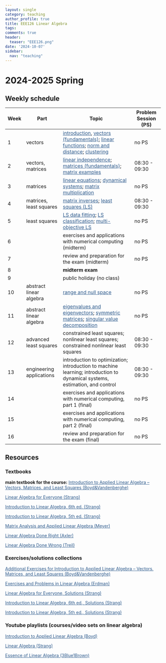 ```yaml
---
layout: single
category: teaching
author_profile: true
title: EEE126 Linear Algebra
tags:
comments: true
header:
  teaser: "EEE126.png"
date: '2024-10-07'
sidebar:
  nav: "teaching"
---
```


# 2024-2025 Spring

## Weekly schedule

| Week | Part | Topic | Problem Session (PS) |
| ------------- | ------------- | ------------- | ------------- |
| 1 | vectors | <a href="https://sirmatel.github.io/teaching/linear_algebra/intro" style="color: #2d5a8c">introduction</a>, <a href="https://sirmatel.github.io/teaching/linear_algebra/vectors-fundamentals" style="color: #2d5a8c">vectors (fundamentals)</a>; <a href="https://sirmatel.github.io/teaching/linear_algebra/linear-functions" style="color: #2d5a8c">linear functions</a>; <a href="https://sirmatel.github.io/teaching/linear_algebra/norm-and-distance" style="color: #2d5a8c">norm and distance</a>; <a href="https://sirmatel.github.io/teaching/linear_algebra/clustering" style="color: #2d5a8c">clustering</a> | no PS |
| 2 | vectors, matrices | <a href="https://sirmatel.github.io/teaching/linear_algebra/linear-independence" style="color: #2d5a8c">linear independence</a>; <a href="https://sirmatel.github.io/teaching/linear_algebra/matrices-fundamentals" style="color: #2d5a8c">matrices (fundamentals)</a>; <a href="https://sirmatel.github.io/teaching/linear_algebra/matrix-examples" style="color: #2d5a8c">matrix examples</a> | 08:30 - 09:30 |
| 3 | matrices | <a href="https://sirmatel.github.io/teaching/linear_algebra/linear-equations" style="color: #2d5a8c">linear equations</a>; <a href="https://sirmatel.github.io/teaching/linear_algebra/dynamical-systems" style="color: #2d5a8c">dynamical systems</a>; <a href="https://sirmatel.github.io/teaching/linear_algebra/matrix-multiplication" style="color: #2d5a8c">matrix multiplication</a> | no PS |
| 4 | matrices, least squares | <a href="https://sirmatel.github.io/teaching/linear_algebra/matrix-inverses" style="color: #2d5a8c">matrix inverses</a>; <a href="https://sirmatel.github.io/teaching/linear_algebra/least-squares" style="color: #2d5a8c">least squares (LS)</a> | 08:30 - 09:30 |
| 5 | least squares | <a href="https://sirmatel.github.io/teaching/linear_algebra/LS-data-fitting" style="color: #2d5a8c">LS data fitting</a>; <a href="https://sirmatel.github.io/teaching/linear_algebra/LS-classification" style="color: #2d5a8c">LS classification</a>; <a href="https://sirmatel.github.io/teaching/linear_algebra/multi-objective-LS" style="color: #2d5a8c">multi-objective LS</a> | no PS |
| 6 |  | exercises and applications with numerical computing (midterm) | no PS |
| 7 |  | review and preparation for the exam (midterm) | no PS |
| 8 |  | **midterm exam** |
| 9 |  | public holiday (no class) |  |
| 10 | abstract linear algebra | <a href="https://sirmatel.github.io/teaching/linear_algebra/range-and-null-space" style="color: #2d5a8c">range and null space</a> | no PS |
| 11 | abstract linear algebra | <a href="https://sirmatel.github.io/teaching/linear_algebra/eigenvalues-and-eigenvectors" style="color: #2d5a8c">eigenvalues and eigenvectors</a>; <a href="https://sirmatel.github.io/teaching/linear_algebra/symmetric-matrices" style="color: #2d5a8c">symmetric matrices</a>; <a href="https://sirmatel.github.io/teaching/linear_algebra/singular-value-decomposition" style="color: #2d5a8c">singular value decomposition</a> | no PS |
| 12 | advanced least squares | constrained least squares; nonlinear least squares; constrained nonlinear least squares | 08:30 - 09:30 |
| 13 | engineering applications | introduction to optimization; introduction to machine learning; introduction to dynamical systems, estimation, and control | 08:30 - 09:30 |
| 14 |  | exercises and applications with numerical computing, part 1 (final) | no PS |
| 15 |  | exercises and applications with numerical computing, part 2 (final) | no PS |
| 16 |  | review and preparation for the exam (final) | no PS |

## Resources

### Textbooks

**main textbook for the course:** <a href="https://web.stanford.edu/~boyd/vmls/vmls.pdf" style="color: #2d5a8c">Introduction to Applied Linear Algebra – Vectors, Matrices, and Least Squares (Boyd&Vandenberghe)</a>

<a href="https://math.mit.edu/~gs/everyone/" style="color: #2d5a8c">Linear Algebra for Everyone (Strang)</a>

<a href="https://math.mit.edu/~gs/linearalgebra/ila6/indexila6.html" style="color: #2d5a8c">Introduction to Linear Algebra, 6th ed. (Strang)</a>

<a href="https://math.mit.edu/~gs/linearalgebra/ila5/indexila5.html" style="color: #2d5a8c">Introduction to Linear Algebra, 5th ed. (Strang)</a>

<a href="https://www.stat.uchicago.edu/~lekheng/courses/309/books/Meyer.pdf" style="color: #2d5a8c">Matrix Analysis and Applied Linear Algebra (Meyer)</a>

<a href="https://linear.axler.net/LADR4e.pdf" style="color: #2d5a8c">Linear Algebra Done Right (Axler)</a>

<a href="https://www.math.brown.edu/streil/papers/LADW/LADW_2017-09-04.pdf" style="color: #2d5a8c">Linear Algebra Done Wrong (Treil)</a>

### Exercises/solutions collections

<a href="https://web.stanford.edu/~boyd/vmls/vmls-additional-exercises.pdf" style="color: #2d5a8c">Additional Exercises for Introduction to Applied Linear Algebra – Vectors, Matrices, and Least Squares (Boyd&Vandenberghe)</a>

<a href="https://web.pdx.edu/~erdman/LINALG/Linalg_pdf.pdf" style="color: #2d5a8c">Exercises and Problems in Linear Algebra (Erdman)</a>

<a href="https://math.mit.edu/~gs/everyone/lafesols.pdf" style="color: #2d5a8c">Linear Algebra for Everyone, Solutions (Strang)</a>

<a href="https://math.mit.edu/~gs/linearalgebra/ila6/ila6sols.pdf" style="color: #2d5a8c">Introduction to Linear Algebra, 6th ed., Solutions (Strang)</a>

<a href="https://math.mit.edu/~gs/linearalgebra/ila5/ila5sols.pdf" style="color: #2d5a8c">Introduction to Linear Algebra, 5th ed., Solutions (Strang)</a>

### Youtube playlists (courses/video sets on linear algebra)

<a href="https://www.youtube.com/playlist?list=PLoROMvodv4rMz-WbFQtNUsUElIh2cPmN9" style="color: #2d5a8c">Introduction to Applied Linear Algebra (Boyd)</a>

<a href="https://www.youtube.com/playlist?list=PLE7DDD91010BC51F8" style="color: #2d5a8c">Linear Algebra (Strang)</a>

<a href="https://www.youtube.com/playlist?list=PLZHQObOWTQDPD3MizzM2xVFitgF8hE_ab" style="color: #2d5a8c">Essence of Linear Algebra (3Blue1Brown)</a>

